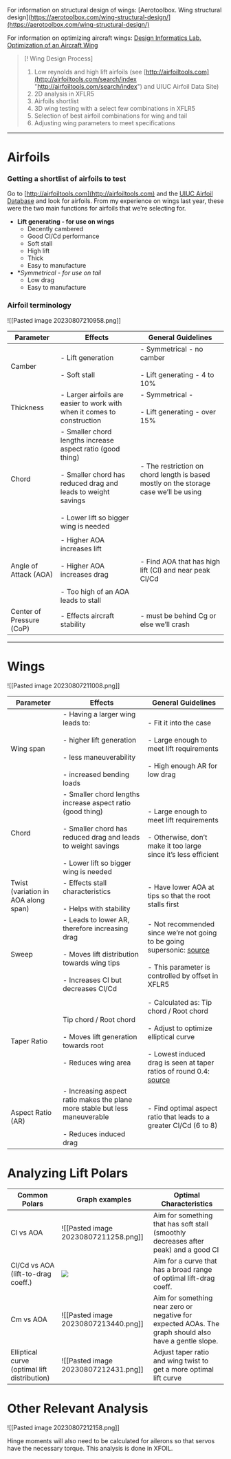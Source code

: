 For information on structural design of wings: [Aerotoolbox. Wing structural design](https://aerotoolbox.com/wing-structural-design/](https://aerotoolbox.com/wing-structural-design/)

For information on optimizing aircraft wings: [Design Informatics Lab. Optimization of an Aircraft Wing
](https://designinformaticslab.github.io/_teaching//designopt/projects/2016/desopt_2016_08.pdf)


> [! Wing Design Process] 
> 1. Low reynolds and high lift airfoils (see [http://airfoiltools.com](http://airfoiltools.com/search/index "http://airfoiltools.com/search/index") and UIUC Airfoil Data Site)
> 2. 2D analysis in XFLR5
> 3. Airfoils shortlist
> 4. 3D wing testing with a select few combinations in XFLR5
> 5. Selection of best airfoil combinations for wing and tail
> 6. Adjusting wing parameters to meet specifications   



---

# Airfoils

### Getting a shortlist of airfoils to test

Go to [http://airfoiltools.com](http://airfoiltools.com) and the [UIUC Airfoil Database](https://m-selig.ae.illinois.edu/ads/coord_database.html) and look for airfoils. From my experience on wings last year, these were the two main functions for airfoils that we’re selecting for.

- **Lift generating - for use on wings**
    - Decently cambered
    - Good Cl/Cd performance
    - Soft stall
    - High lift
    - Thick
    - Easy to manufacture
- **Symmetrical - for use on tail*
    - Low drag
    - Easy to manufacture

### Airfoil terminology
![[Pasted image 20230807210958.png]]

|Parameter|Effects|General Guidelines|
|---|---|---|
|Camber|- Lift generation<br>    <br>- Soft stall|- Symmetrical - no camber<br>    <br>- Lift generating - 4 to 10%|
|Thickness|- Larger airfoils are easier to work with when it comes to construction|- Symmetrical -<br>    <br>- Lift generating - over 15%|
|Chord|- Smaller chord lengths increase aspect ratio (good thing)<br>    <br>- Smaller chord has reduced drag and leads to weight savings<br>    <br>- Lower lift so bigger wing is needed|- The restriction on chord length is based mostly on the storage case we’ll be using|
||||
|Angle of Attack (AOA)|- Higher AOA increases lift<br>    <br>- Higher AOA increases drag<br>    <br>- Too high of an AOA leads to stall|- Find AOA that has high lift (Cl) and near peak Cl/Cd|
|Center of Pressure (CoP)|- Effects aircraft stability|- must be behind Cg or else we’ll crash|


---



# Wings

![[Pasted image 20230807211008.png]]

|Parameter|Effects|General Guidelines|
|---|---|---|
|Wing span|- Having a larger wing leads to:<br>    <br>    - higher lift generation<br>        <br>    - less maneuverability<br>        <br>    - increased bending loads|- Fit it into the case<br>    <br>- Large enough to meet lift requirements<br>    <br>- High enough AR for low drag|
|Chord|- Smaller chord lengths increase aspect ratio (good thing)<br>    <br>- Smaller chord has reduced drag and leads to weight savings<br>    <br>- Lower lift so bigger wing is needed|- Large enough to meet lift requirements<br>    <br>- Otherwise, don’t make it too large since it’s less efficient|
|Twist (variation in AOA along span)|- Effects stall characteristics<br>    <br>- Helps with stability|- Have lower AOA at tips so that the root stalls first|
|Sweep|- Leads to lower AR, therefore increasing drag<br>    <br>- Moves lift distribution towards wing tips<br>    <br>- Increases Cl but decreases Cl/Cd|- Not recommended since we’re not going to be going supersonic: [source](https://aerotoolbox.com/intro-sweep-angle/)<br>    <br>- This parameter is controlled by offset in XFLR5|
||||
|Taper Ratio|Tip chord / Root chord<br><br>- Moves lift generation towards root<br>    <br>- Reduces wing area|- Calculated as: Tip chord / Root chord<br>    <br>- Adjust to optimize elliptical curve<br>    <br>- Lowest induced drag is seen at taper ratios of round 0.4: [source](https://dergipark.org.tr/tr/download/article-file/629766)|
|Aspect Ratio (AR)|- Increasing aspect ratio makes the plane more stable but less maneuverable<br>    <br>- Reduces induced drag|- Find optimal aspect ratio that leads to a greater Cl/Cd (6 to 8)|


# Analyzing Lift Polars


| Common Polars                                | Graph examples                                                                                                                                                                                              | Optimal Characteristics                                                             |     
| -------------------------------------------- | ----------------------------------------------------------------------------------------------------------------------------------------------------------------------------------------------------------- | ----------------------------------------------------------------------------------- | 
| Cl vs AOA                                    | ![[Pasted image 20230807211258.png]]                                                                                                                                                                        | Aim for something that has soft stall (smoothly decreases after peak) and a good Cl |     |
| Cl/Cd vs AOA (lift-to-drag coeff.)           | **![](https://lh4.googleusercontent.com/bCyiAMT6agy6Rihcx1RlT57Tn1WVyE51feWd55L6bcbEJuf0XvlkckTI92FhwPhwEFQSkblHLfppUYwJ0aAczO4Fa0zLCxWhxauucxpGVPEtAS1sqZ2tghV1T_3b1zNhGT27o8jLhkH0r6XYWQKaWquVmg=s2048)** | Aim for a curve that has a broad range of optimal lift-drag coeff.                  |     |
| Cm vs AOA                                    | ![[Pasted image 20230807213440.png]]                                                                                                                                                                        | Aim for something near zero or negative for expected AOAs. The graph should also have a gentle slope.                           |     |
| Elliptical curve (optimal lift distribution) | ![[Pasted image 20230807212431.png]]                                                                                                                                                                        | Adjust taper ratio and wing twist to get a more optimal lift curve                  |     |




# Other Relevant Analysis

![[Pasted image 20230807212158.png]]

Hinge moments will also need to be calculated for ailerons so that servos have the necessary torque. This analysis is done in XFOIL.

